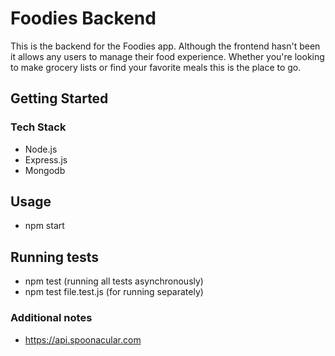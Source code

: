 # Foodies Backend

This is the backend for the Foodies app. Although the frontend hasn't been it allows any users to manage their food experience.
Whether you're looking to make grocery lists or find your favorite meals this is the place to go.

## Getting Started

### Tech Stack

- Node.js
- Express.js
- Mongodb

## Usage

- npm start

## Running tests

- npm test (running all tests asynchronously)
- npm test file.test.js (for running separately)

### Additional notes

- https://api.spoonacular.com 






